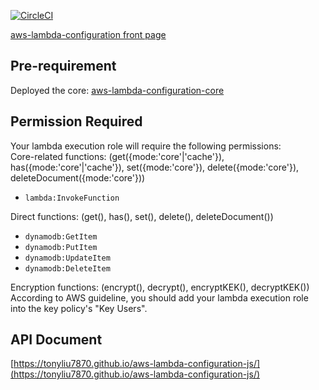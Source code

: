 [![CircleCI](https://circleci.com/gh/tonyliu7870/aws-lambda-configuration-js.svg?style=svg)](https://circleci.com/gh/tonyliu7870/aws-lambda-configuration-js)  

[aws-lambda-configuration front page](https://github.com/tonyliu7870/aws-lambda-configuration)    
  
## Pre-requirement  
Deployed the core: [aws-lambda-configuration-core](https://github.com/tonyliu7870/aws-lambda-configuration-core)  
  
## Permission Required  
Your lambda execution role will require the following permissions:  
Core-related functions: (get({mode:'core'|'cache'}), has({mode:'core'|'cache'}), set({mode:'core'}), delete({mode:'core'}), deleteDocument({mode:'core'}))  
- `lambda:InvokeFunction`  
  
Direct functions:  (get(), has(), set(), delete(), deleteDocument())  
- `dynamodb:GetItem`  
- `dynamodb:PutItem`  
- `dynamodb:UpdateItem`  
- `dynamodb:DeleteItem`  
  
Encryption functions:  (encrypt(), decrypt(), encryptKEK(), decryptKEK())  
According to AWS guideline, you should add your lambda execution role into the key policy's "Key Users".  
  
## API Document  
[https://tonyliu7870.github.io/aws-lambda-configuration-js/](https://tonyliu7870.github.io/aws-lambda-configuration-js/)  

